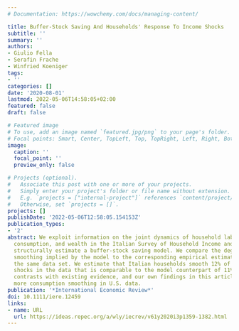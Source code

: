 ```yaml
---
# Documentation: https://wowchemy.com/docs/managing-content/

title: Buffer‐Stock Saving And Households' Response To Income Shocks
subtitle: ''
summary: ''
authors:
- Giulio Fella
- Serafin Frache
- Winfried Koeniger
tags:
- ''
categories: []
date: '2020-08-01'
lastmod: 2022-05-06T14:58:05+02:00
featured: false
draft: false

# Featured image
# To use, add an image named `featured.jpg/png` to your page's folder.
# Focal points: Smart, Center, TopLeft, Top, TopRight, Left, Right, BottomLeft, Bottom, BottomRight.
image:
  caption: ''
  focal_point: ''
  preview_only: false

# Projects (optional).
#   Associate this post with one or more of your projects.
#   Simply enter your project's folder or file name without extension.
#   E.g. `projects = ["internal-project"]` references `content/project/deep-learning/index.md`.
#   Otherwise, set `projects = []`.
projects: []
publishDate: '2022-05-06T12:58:05.154153Z'
publication_types:
- '2'
abstract: We exploit information on the joint dynamics of household labor income,
  consumption, and wealth in the Italian Survey of Household Income and Wealth to
  structurally estimate a buffer‐stock saving model. We compare the degree of consumption
  smoothing implied by the model to the corresponding empirical estimates based on
  the same data set. We estimate that Italian households smooth 12% of permanent income
  shocks in the data that is comparable to the model counterpart of 11% . This result
  contrasts with existing evidence, and our own findings in this article, of substantially
  more consumption smoothing in U.S. data.
publication: '*International Economic Review*'
doi: 10.1111/iere.12459
links:
- name: URL
  url: https://ideas.repec.org/a/wly/iecrev/v61y2020i3p1359-1382.html
---
```

